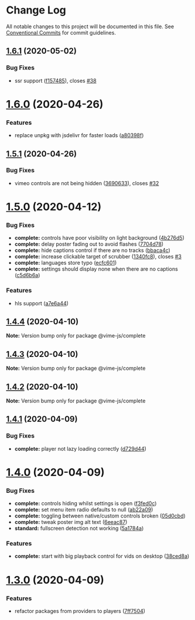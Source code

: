 # Change Log

All notable changes to this project will be documented in this file.
See [Conventional Commits](https://conventionalcommits.org) for commit guidelines.

## [1.6.1](https://github.com/vime-js/vime/tree/master/packages/vime-complete/compare/v1.6.0...v1.6.1) (2020-05-02)


### Bug Fixes

* ssr support ([f157485](https://github.com/vime-js/vime/tree/master/packages/vime-complete/commit/f157485266a047e738edbc5fb24576bc52fad52a)), closes [#38](https://github.com/vime-js/vime/tree/master/packages/vime-complete/issues/38)





# [1.6.0](https://github.com/vime-js/vime/tree/master/packages/vime-complete/compare/v1.5.1...v1.6.0) (2020-04-26)


### Features

* replace unpkg with jsdelivr for faster loads ([a80398f](https://github.com/vime-js/vime/tree/master/packages/vime-complete/commit/a80398ff6dc45ba28d88566585b73c57eedd7d82))





## [1.5.1](https://github.com/vime-js/vime/tree/master/packages/vime-complete/compare/v1.5.0...v1.5.1) (2020-04-26)


### Bug Fixes

* vimeo controls are not being hidden ([3690633](https://github.com/vime-js/vime/tree/master/packages/vime-complete/commit/36906336f94aebe31a97fcfa860036f2bf5525da)), closes [#32](https://github.com/vime-js/vime/tree/master/packages/vime-complete/issues/32)





# [1.5.0](https://github.com/vime-js/vime/tree/master/packages/vime-complete/compare/v1.4.4...v1.5.0) (2020-04-12)


### Bug Fixes

* **complete:** controls have poor visibility on light background ([4b276d5](https://github.com/vime-js/vime/tree/master/packages/vime-complete/commit/4b276d5b1d99dc0b3cc0e38db583ceb7c8ae274d))
* **complete:** delay poster fading out to avoid flashes ([7704d78](https://github.com/vime-js/vime/tree/master/packages/vime-complete/commit/7704d78a54f354c633f57186f5f17c3342aa8141))
* **complete:** hide captions control if there are no tracks ([bbaca4c](https://github.com/vime-js/vime/tree/master/packages/vime-complete/commit/bbaca4c5355d81c10143021fb322591aaea29a09))
* **complete:** increase clickable target of scrubber ([1340fc8](https://github.com/vime-js/vime/tree/master/packages/vime-complete/commit/1340fc8fff7279f465b26576041bc6fc20ce39fb)), closes [#3](https://github.com/vime-js/vime/tree/master/packages/vime-complete/issues/3)
* **complete:** languages store typo ([ecfc601](https://github.com/vime-js/vime/tree/master/packages/vime-complete/commit/ecfc6018997fde37aa87eb2ee2e7ebb1c8ddfabd))
* **complete:** settings should display none when there are no captions ([c5d6b6a](https://github.com/vime-js/vime/tree/master/packages/vime-complete/commit/c5d6b6abc736a23b0a5666b68c35cd28296c2617))


### Features

* hls support ([a7e6a44](https://github.com/vime-js/vime/tree/master/packages/vime-complete/commit/a7e6a448f70a98858df3fee5cd92e7b5736da7da))





## [1.4.4](https://github.com/vime-js/vime/tree/master/packages/vime-complete/compare/v1.4.3...v1.4.4) (2020-04-10)

**Note:** Version bump only for package @vime-js/complete





## [1.4.3](https://github.com/vime-js/vime/tree/master/packages/vime-complete/compare/v1.4.2...v1.4.3) (2020-04-10)

**Note:** Version bump only for package @vime-js/complete





## [1.4.2](https://github.com/vime-js/vime/tree/master/packages/vime-complete/compare/v1.4.1...v1.4.2) (2020-04-10)

**Note:** Version bump only for package @vime-js/complete





## [1.4.1](https://github.com/vime-js/vime/tree/master/packages/vime-complete/compare/v1.4.0...v1.4.1) (2020-04-09)


### Bug Fixes

* **complete:** player not lazy loading correctly ([d729d44](https://github.com/vime-js/vime/tree/master/packages/vime-complete/commit/d729d4457950070ed7913b4af475e9815089c019))





# [1.4.0](https://github.com/vime-js/vime/tree/master/packages/vime-complete/compare/v1.3.0...v1.4.0) (2020-04-09)


### Bug Fixes

* **complete:** controls hiding whilst settings is open ([f3fed0c](https://github.com/vime-js/vime/tree/master/packages/vime-complete/commit/f3fed0cd039038acf1f55406613f61c2afb52c8a))
* **complete:** set menu item radio defaults to null ([ab22a09](https://github.com/vime-js/vime/tree/master/packages/vime-complete/commit/ab22a090208b328e1d535ab00356f3328ceab945))
* **complete:** toggling between native/custom controls broken ([05d0cbd](https://github.com/vime-js/vime/tree/master/packages/vime-complete/commit/05d0cbd055924caf605749e18f3cf8a00020d752))
* **complete:** tweak poster img alt text ([6eeac87](https://github.com/vime-js/vime/tree/master/packages/vime-complete/commit/6eeac874204ecd7dc74f12a15fff61d46f6ff485))
* **standard:** fullscreen detection not working ([5a1784a](https://github.com/vime-js/vime/tree/master/packages/vime-complete/commit/5a1784a89c533b3b374819b44f3c009109d13123))


### Features

* **complete:** start with big playback control for vids on desktop ([38ced8a](https://github.com/vime-js/vime/tree/master/packages/vime-complete/commit/38ced8a6ba7e81ccdb5339b2787e4342c44f5c7d))





# [1.3.0](https://github.com/vime-js/vime/tree/master/packages/vime-complete/compare/v1.2.0...v1.3.0) (2020-04-09)


### Features

* refactor packages from providers to players ([7ff7504](https://github.com/vime-js/vime/tree/master/packages/vime-complete/commit/7ff75045788b267688f4cb7f970ce9bb3426036a))
